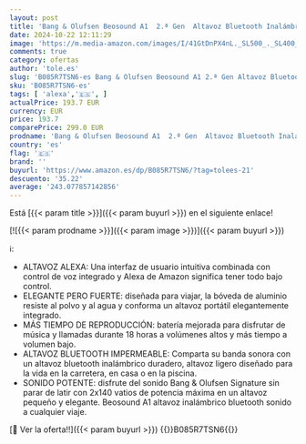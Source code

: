 ```yaml
---
layout: post
title: 'Bang & Olufsen Beosound A1  2.ª Gen  Altavoz Bluetooth Inalámbrico Portátil Resistente al Agua y al Polvo con Sonido de 360 Grados  Alexa y Speakerphone  Black Anthracite'
date: 2024-10-22 12:11:29
image: 'https://m.media-amazon.com/images/I/41GtDnPX4nL._SL500_._SL400_.jpg'
comments: true
category: ofertas
author: 'tole.es'
slug: 'B085R7TSN6-es Bang & Olufsen Beosound A1 2.ª Gen Altavoz Bluetooth...'
sku: 'B085R7TSN6-es'
tags: [ 'alexa','🇪🇸', ]
actualPrice: 193.7 EUR
currency: EUR
price: 193.7
comparePrice: 299.0 EUR
prodname: 'Bang & Olufsen Beosound A1  2.ª Gen  Altavoz Bluetooth Inalámbrico Portátil Resistente al Agua y al Polvo con Sonido de 360 Grados  Alexa y Speakerphone  Black Anthracite'
country: 'es'
flag: '🇪🇸'
brand: ''
buyurl: 'https://www.amazon.es/dp/B085R7TSN6/?tag=tolees-21'
descuento: '35.22'
average: '243.077857142856'
---
```


Está [{{< param title >}}]({{< param buyurl >}}) en el siguiente enlace!

[![{{< param prodname >}}]({{< param image >}})]({{< param buyurl >}})

ℹ️:

- ALTAVOZ ALEXA: Una interfaz de usuario intuitiva combinada con control de voz integrado y Alexa de Amazon significa tener todo bajo control.
- ELEGANTE PERO FUERTE: diseñada para viajar, la bóveda de aluminio resiste al polvo y al agua y conforma un altavoz portátil elegantemente integrado.
- MÁS TIEMPO DE REPRODUCCIÓN: batería mejorada para disfrutar de música y llamadas durante 18 horas a volúmenes altos y más tiempo a volumen bajo.
- ALTAVOZ BLUETOOTH IMPERMEABLE: Comparta su banda sonora con un altavoz bluetooth inalámbrico duradero, altavoz ligero diseñado para la vida en la carretera, en casa o en la piscina.
- SONIDO POTENTE: disfrute del sonido Bang & Olufsen Signature sin parar de latir con 2x140 vatios de potencia máxima en un altavoz pequeño y elegante. Beosound A1 altavoz inalámbrico bluetooth sonido a cualquier viaje.

[🛒 Ver la oferta!!]({{< param buyurl >}})
{{<world>}}B085R7TSN6{{</world>}}
